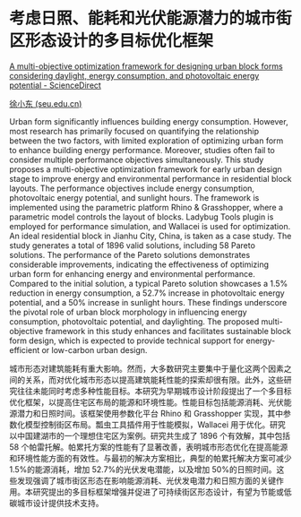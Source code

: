 # 考虑日照、能耗和光伏能源潜力的城市街区形态设计的多目标优化框架

[A multi-objective optimization framework for designing urban block forms considering daylight, energy consumption, and photovoltaic energy potential - ScienceDirect](https://www.sciencedirect.com/science/article/pii/S0360132323006121)

[徐小东 (seu.edu.cn)](https://arch.seu.edu.cn/2022/1110/c42982a426558/page.htm)

Urban form significantly influences building energy consumption. However, most research has primarily focused on quantifying the relationship between the two factors, with limited exploration of optimizing urban form to enhance building energy performance. Moreover, studies often fail to consider multiple performance objectives simultaneously. This study proposes a multi-objective optimization framework for early urban design stage to improve energy and environmental performance in residential block layouts. The performance objectives include energy consumption, photovoltaic energy potential, and sunlight hours. The framework is implemented using the parametric platform Rhino & Grasshopper, where a parametric model controls the layout of blocks. Ladybug Tools plugin is employed for performance simulation, and Wallacei is used for optimization. An ideal residential block in Jianhu City, China, is taken as a case study. The study generates a total of 1896 valid solutions, including 58 Pareto solutions. The performance of the Pareto solutions demonstrates considerable improvements, indicating the effectiveness of optimizing urban form for enhancing energy and environmental performance. Compared to the initial solution, a typical Pareto solution showcases a 1.5% reduction in energy consumption, a 52.7% increase in photovoltaic energy potential, and a 50% increase in sunlight hours. These findings underscore the pivotal role of urban block morphology in influencing energy consumption, photovoltaic potential, and daylighting. The proposed multi-objective framework in this study enhances and facilitates sustainable block form design, which is expected to provide technical support for energy-efficient or low-carbon urban design.

城市形态对建筑能耗有重大影响。然而，大多数研究主要集中于量化这两个因素之间的关系，而对优化城市形态以提高建筑能耗性能的探索却很有限。此外，这些研究往往未能同时考虑多种性能目标。本研究为早期城市设计阶段提出了一个多目标优化框架，以提高住宅区布局的能源和环境性能。性能目标包括能源消耗、光伏能源潜力和日照时间。该框架使用参数化平台 Rhino 和 Grasshopper 实现，其中参数化模型控制街区布局。瓢虫工具插件用于性能模拟，Wallacei 用于优化。研究以中国建湖市的一个理想住宅区为案例。研究共生成了 1896 个有效解，其中包括 58 个帕雷托解。帕累托方案的性能有了显著改善，表明城市形态优化在提高能源和环境性能方面的有效性。与最初的解决方案相比，典型的帕累托解决方案可减少 1.5%的能源消耗，增加 52.7%的光伏发电潜能，以及增加 50%的日照时间。这些发现强调了城市街区形态在影响能源消耗、光伏发电潜力和日照方面的关键作用。本研究提出的多目标框架增强并促进了可持续街区形态设计，有望为节能或低碳城市设计提供技术支持。